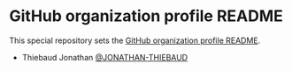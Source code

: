 # GitHub organization profile README

This special repository sets the
[GitHub organization profile README](https://docs.github.com/en/organizations/collaborating-with-groups-in-organizations/customizing-your-organizations-profile#adding-a-public-organization-profile-readme).

- Thiebaud Jonathan [@JONATHAN-THIEBAUD](https://github.com/JONATHAN-THIEBAUD]
)
